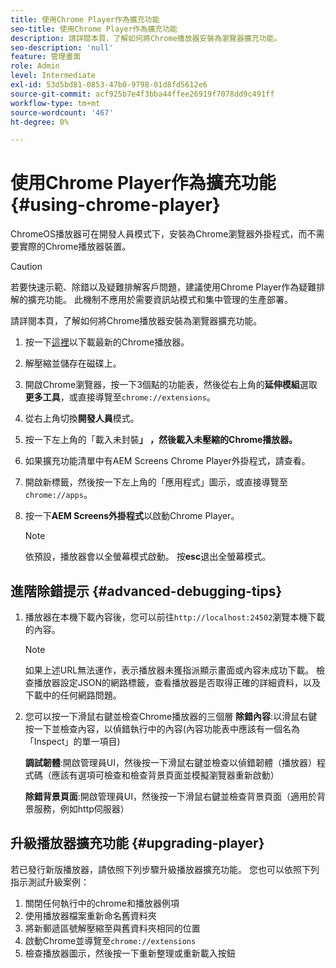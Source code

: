 ```yaml
---
title: 使用Chrome Player作為擴充功能
seo-title: 使用Chrome Player作為擴充功能
description: 請詳閱本頁，了解如何將Chrome播放器安裝為瀏覽器擴充功能。
seo-description: 'null'
feature: 管理畫面
role: Admin
level: Intermediate
exl-id: 53d5bd81-0853-47b0-9798-01d8fd5612e6
source-git-commit: acf925b7e4f3bba44ffee26919f7078dd9c491ff
workflow-type: tm+mt
source-wordcount: '467'
ht-degree: 0%

---
```


# 使用Chrome Player作為擴充功能 {#using-chrome-player}

ChromeOS播放器可在開發人員模式下，安裝為Chrome瀏覽器外掛程式，而不需要實際的Chrome播放器裝置。

>[!CAUTION]
>
> 若要快速示範、除錯以及疑難排解客戶問題，建議使用Chrome Player作為疑難排解的擴充功能。 此機制不應用於需要資訊站模式和集中管理的生產部署。

請詳閱本頁，了解如何將Chrome播放器安裝為瀏覽器擴充功能。

1. 按一下[這裡](https://download.macromedia.com/screens/)以下載最新的Chrome播放器。

1. 解壓縮並儲存在磁碟上。

1. 開啟Chrome瀏覽器，按一下3個點的功能表，然後從右上角的&#x200B;**延伸模組**&#x200B;選取&#x200B;**更多工具**，或直接導覽至`chrome://extensions`。

1. 從右上角切換&#x200B;**開發人員**&#x200B;模式。

1. 按一下左上角的「載入未封裝&#x200B;**」 ，然後載入未壓縮的Chrome播放器。**

1. 如果擴充功能清單中有AEM Screens Chrome Player外掛程式，請查看。

1. 開啟新標籤，然後按一下左上角的「應用程式」圖示，或直接導覽至`chrome://apps`。

1. 按一下&#x200B;**AEM Screens外掛程式**&#x200B;以啟動Chrome Player。
   >[!NOTE]
   >
   > 依預設，播放器會以全螢幕模式啟動。 按&#x200B;**esc**&#x200B;退出全螢幕模式。


## 進階除錯提示 {#advanced-debugging-tips}

1. 播放器在本機下載內容後，您可以前往`http://localhost:24502`瀏覽本機下載的內容。

   >[!NOTE]
   >
   > 如果上述URL無法運作，表示播放器未獲指派顯示畫面或內容未成功下載。 檢查播放器設定JSON的網路標籤，查看播放器是否取得正確的詳細資料，以及下載中的任何網路問題。

1. 您可以按一下滑鼠右鍵並檢查Chrome播放器的三個層
   **除錯內容**:以滑鼠右鍵按一下並檢查內容，以偵錯執行中的內容(內容功能表中應該有一個名為「Inspect」的單一項目)

   **調試韌體**:開啟管理員UI，然後按一下滑鼠右鍵並檢查以偵錯韌體（播放器）程式碼（應該有選項可檢查和檢查背景頁面並模擬瀏覽器重新啟動）

   **除錯背景頁面**:開啟管理員UI，然後按一下滑鼠右鍵並檢查背景頁面（適用於背景服務，例如http伺服器）

## 升級播放器擴充功能 {#upgrading-player}

若已發行新版播放器，請依照下列步驟升級播放器擴充功能。 您也可以依照下列指示測試升級案例：

1. 關閉任何執行中的chrome和播放器例項
1. 使用播放器檔案重新命名舊資料夾
1. 將新郵遞區號解壓縮至與舊資料夾相同的位置
1. 啟動Chrome並導覽至`chrome://extensions`
1. 檢查播放器圖示，然後按一下重新整理或重新載入按鈕
